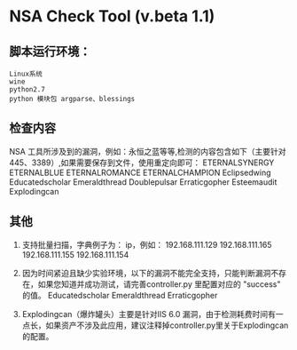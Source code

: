 # NSA Check Tool (v.beta 1.1)  

## 脚本运行环境： 
    Linux系统
    wine
    python2.7
    python 模块包 argparse、blessings
    

## 检查内容
NSA 工具所涉及到的漏洞，例如：永恒之蓝等等,检测的内容包含如下（主要针对445、3389）,如果需要保存到文件，使用重定向即可：
    ETERNALSYNERGY
    ETERNALBLUE
    ETERNALROMANCE
    ETERNALCHAMPION
    Eclipsedwing
    Educatedscholar
    Emeraldthread
    Doublepulsar
    Erraticgopher
    Esteemaudit
    Explodingcan
    

## 其他 

1. 支持批量扫描，字典例子为： ip，例如：
    192.168.111.129
    192.168.111.165
    192.168.111.155
    192.168.111.154

2. 因为时间紧迫且缺少实验环境，以下的漏洞不能完全支持，只能判断漏洞不存在，如果您知道并成功测试，请完善controller.py 里配置对应的 "success" 的值。
    Educatedscholar
    Emeraldthread
    Erraticgopher

3. Explodingcan（爆炸罐头）主要是针对IIS 6.0 漏洞，由于检测耗费时间有一点长，如果资产不涉及此应用，建议注释掉controller.py里关于Explodingcan的配置。

